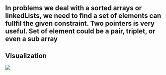 ## In problems we deal with a sorted arrays or linkedLists, we need to find a set of elements can fullfil the given constraint. Two pointers is very useful. Set of element could be a pair, triplet, or even a sub array

## Visualization

<image src='../assets/two-pointers-visualization.png'>
